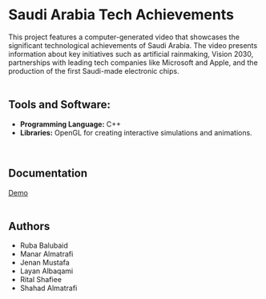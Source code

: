 # Saudi Arabia Tech Achievements
<div class="justified">
This project features a computer-generated video that showcases the significant technological
achievements of Saudi Arabia. The video presents information about key initiatives such as artificial
rainmaking, Vision 2030, partnerships with leading tech companies like Microsoft and Apple, and the
production of the first Saudi-made electronic chips.
</div>
<br>

## Tools and Software:
- **Programming Language:** C++
- **Libraries:** OpenGL for creating interactive simulations and animations.
<br>

## Documentation
[Demo](https://github.com/RubaBalubaid/ComputerGraphicsProject/blob/main/projectDemo.mov)<br>
<br>

## Authors
- Ruba Balubaid
- Manar Almatrafi
- Jenan Mustafa
- Layan Albaqami
- Rital Shafiee
- Shahad Almatrafi
